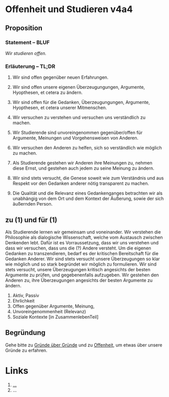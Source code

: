 <!---
   NAME - The NAME of this project is:
ethos

  FILE - The FILENAME of the current file is:
/v4a4.md

  CREATION - This project was CREATED on:
2017-01-28-16:15:00 UTC

  MODIFICATION - This project was last MODIFIED on:
2017-01-28-16:15:00 UTC

  VERSION - The current VERSION of this project is:
<git-commit-hash>-2017-01-28-16:15:00 UTC

  CREATOR(S) - This project was CREATED by:
Michael Czechowski, Martin Maga

  CONTACT - You can CONTACT the creator(s) or developer(s) of this project at:
E-Mail: mail@martinmaga.de

  COPYRIGHT - The COPYRIGHT holder of this project is:
COPYRIGHT (c) 2016 Martin Maga

  LICENSE - This project is LICENSED under the following license:
Martin Maga 2016 CC BY-SA 4.0 https://creativecommons.org

  SUBFILE – This is a SUBFILE! For more INFORMATION on this project go to:
/README.md
--->

# Offenheit und Studieren v4a4
## Proposition
### Statement – BLUF
*Wir studieren offen.*

### Erläuterung – TL;DR
1. Wir sind offen gegenüber neuen Erfahrungen.

2. Wir sind offen unsere eigenen Überzeugungungen, Argumente, Hyopthesen, et cetera zu ändern.

3. Wir sind offen für die Gedanken, Überzeugungungen, Argumente, Hyopthesen, et cetera unserer Mitmenschen.

1. Wir versuchen zu verstehen und versuchen uns verständlich zu machen.

  1. Wir Studierende sind unvoreingenommen gegenüber/offen für Argumente, Meinungen und Vorgehensweisen von Anderen.

  2. Wir versuchen den Anderen zu helfen, sich so verständlich wie möglich zu machen.

  3. Als Studierende gestehen wir Anderen ihre Meinungen zu, nehmen diese Ernst, und gestehen auch jedem zu seine Meinung zu ändern.

  4. Wir sind stets versucht, die Genese soweit wie zum Verständnis und aus Respekt vor den Gedanken anderer nötig transparent zu machen.

2. Die Qualität und die Relevanz eines Gedankenganges betrachten wir als unabhängig von dem Ort und dem Kontext der Äußerung, sowie der sich äußernden Person.

## zu (1) und für (1)
Als Studierende lernen wir gemeinsam und voneinander.
Wir verstehen die Philosophie als dialogische Wissenschaft, welche vom Austausch zwischen Denkenden lebt.
Dafür ist es Vorraussetzung, dass wir uns verstehen und dass wir versuchen, dass uns die (?) Andere versteht.
Um die eigenen Gedanken zu transzendieren, bedarf es der kritischen Bereitschaft für die Gedanken Anderer.
Wir sind stets versucht unsere Überzeugungen so klar wie möglich und so stark begründet wir möglich zu formulieren.
Wir sind stets versucht, unsere Überzeugungen kritisch angesichts der besten Argumente zu prüfen, und gegebenenfalls aufzugeben.
Wir gestehen den Anderen zu, ihre Überzeugungen angesichts der besten Argumente zu ändern.

1. Aktiv, Passiv
2. Ehrlichkeit
3. Offen gegenüber Argumente, Meinung,
4. Unvoreingenommenheit (Relevanz)
5. Soziale Kontexte [in ZusammenlebenTeil]

## Begründung
Gehe bitte zu [Gründe über Gründe](../contents/reasons/reasons.md) und zu [Offenheit](../contents/values/v4_openness.md), um etwas über unsere Gründe zu erfahren.

# Links
  1. […](…)
  2. …
